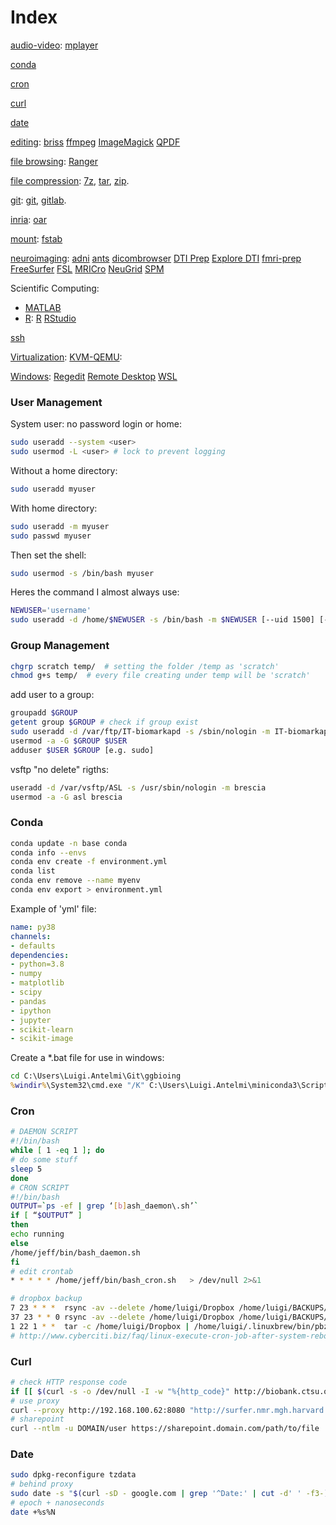 # Index

[audio-video](#audio_video.md):
	[mplayer](audio_video.md#mplayer)

[conda](#conda)

[cron](#cron)

[curl](#curl)

[date](#date)

[editing](editing.md):
	[briss](editing.md#briss)
	[ffmpeg](editing.md#ffmpeg)
	[ImageMagick](editing.md#imagemagick)
	[QPDF](editing.md#qpdf)

[file browsing](file_browsing.md):
	[Ranger](file_browsing.md#ranger-vim-key-binding-terminal-file-browser)

[file compression](file_compression.md):
	[7z](file_compression.md#7z),
	[tar](file_compression.md#tar),
	[zip](file_compression.md#zip).

[git](git.md):
	[git](git.md#git),
	[gitlab](git.md#gitlab).
	
[inria](inria.md):
	[oar](inria.md#oar)

[mount](mount.md):
	[fstab](mount.md#fstab)

[neuroimaging](neuroimaging.md):
	[adni](neuroimaging.md#adni) 
	[ants](neuroimaging.md#ants) 
	[dicombrowser](neuroimaging.md#dicombrowser) 
	[DTI Prep](neuroimaging.md#dti-prep)
	[Explore DTI](neuroimaging.md#explore-dti)
	[fmri-prep](neuroimaging.md#fmri-prep)
	[FreeSurfer](neuroimaging.md#freesurfer)
	[FSL](neuroimaging.md#fsl)
	[MRICro](neuroimaging.md#mricro)
	[NeuGrid](neuroimaging.md#neugrid)
	[SPM](neuroimaging.md#spm)

Scientific Computing:
- [MATLAB](matlab.md)
- [R](R.md):
	[R](R.md#r)
	[RStudio](R.md#rstudio)

[ssh](ssh.md)

[Virtualization](virtualization.md):
	[KVM-QEMU](virtualization.md#kvm-qemu):

[Windows](windows.md):
	[Regedit](windows.md#regedit)
	[Remote Desktop](windows.md#remotedesktop)
	[WSL](windows.md#wsl)

### User Management

System user: no password login or home:
```bash
sudo useradd --system <user>
sudo usermod -L <user> # lock to prevent logging
```
Without a home directory:
```bash
sudo useradd myuser
```
With home directory:
```bash
sudo useradd -m myuser
sudo passwd myuser
```
Then set the shell:
```bash
sudo usermod -s /bin/bash myuser
```
Heres the command I almost always use:
```bash
NEWUSER='username'
sudo useradd -d /home/$NEWUSER -s /bin/bash -m $NEWUSER [--uid 1500] [--comment "User Full Name"] [--expiredate YYYY-MM-DD]
```

### Group Management
```bash
chgrp scratch temp/  # setting the folder /temp as 'scratch'
chmod g+s temp/  # every file creating under temp will be 'scratch'
```

add user to a group:
```bash
groupadd $GROUP
getent group $GROUP # check if group exist
sudo useradd -d /var/ftp/IT-biomarkapd -s /sbin/nologin -m IT-biomarkapd
usermod -a -G $GROUP $USER
adduser $USER $GROUP [e.g. sudo]
```

vsftp "no delete" rigths:
```bash
useradd -d /var/vsftp/ASL -s /usr/sbin/nologin -m brescia
usermod -a -G asl brescia
```

### Conda
```bash
conda update -n base conda
conda info --envs
conda env create -f environment.yml
conda list
conda env remove --name myenv
conda env export > environment.yml
```
Example of 'yml' file:
```yml
name: py38
channels:
- defaults
dependencies:
- python=3.8
- numpy
- matplotlib
- scipy
- pandas
- ipython
- jupyter
- scikit-learn
- scikit-image
```

Create a *.bat file for use in windows:
```cmd
cd C:\Users\Luigi.Antelmi\Git\ggbioing
%windir%\System32\cmd.exe "/K" C:\Users\Luigi.Antelmi\miniconda3\Scripts\activate.bat C:\Users\Luigi.Antelmi\miniconda3\envs\py38
```

### Cron
```bash
# DAEMON SCRIPT
#!/bin/bash
while [ 1 -eq 1 ]; do
# do some stuff
sleep 5
done
# CRON SCRIPT
#!/bin/bash
OUTPUT=`ps -ef | grep ‘[b]ash_daemon\.sh’`
if [ “$OUTPUT” ]
then
echo running
else
/home/jeff/bin/bash_daemon.sh
fi
# edit crontab
* * * * * /home/jeff/bin/bash_cron.sh 	> /dev/null 2>&1

# dropbox backup
7 23 * * *	rsync -av --delete /home/luigi/Dropbox /home/luigi/BACKUPS/Dropbox/daily/
37 23 * * 0	rsync -av --delete /home/luigi/Dropbox /home/luigi/BACKUPS/Dropbox/weekly/
1 22 1 * *	tar -c /home/luigi/Dropbox | /home/luigi/.linuxbrew/bin/pbzip2 -c > /home/luigi/BACKUPS/Dropbox/monthly_$(/bin/date +\%F).tar.bz2
# http://www.cyberciti.biz/faq/linux-execute-cron-job-after-system-reboot/
```

### Curl
```bash
# check HTTP response code
if [[ $(curl -s -o /dev/null -I -w "%{http_code}" http://biobank.ctsu.ox.ac.uk/crystal/index.cgi) == "3"?? ]] && echo "redirection"
# use proxy
curl --proxy http://192.168.100.62:8080 "http://surfer.nmr.mgh.harvard.edu/fswiki/MatlabRuntime?action=AttachFile&do=get&target=runtime2012bLinux.tar.gz" -o "runtime2012b.tar.gz"
# sharepoint
curl --ntlm -u DOMAIN/user https://sharepoint.domain.com/path/to/file
```

### Date
```bash
sudo dpkg-reconfigure tzdata
# behind proxy
sudo date -s "$(curl -sD - google.com | grep '^Date:' | cut -d' ' -f3-)"
# epoch + nanoseconds
date +%s%N
```
